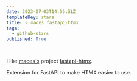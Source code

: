 ```yaml
---
date: 2023-07-03T14:56:51Z
templateKey: stars
title: ⭐ maces fastapi-htmx
tags:
  - github-stars
published: True

---
```


I like [maces's](https://github.com/maces) project [fastapi-htmx](https://github.com/maces/fastapi-htmx).

Extension for FastAPI to make HTMX easier to use.
